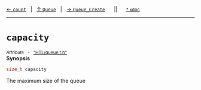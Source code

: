 [&#8592; `count`](HTL--queue--queue--count.md)&nbsp;&nbsp;&nbsp;|&nbsp;&nbsp;&nbsp;[&#8593; `Queue`](HTL--queue--queue.md)&nbsp;&nbsp;&nbsp;|&nbsp;&nbsp;&nbsp;[&#8594; `Queue_Create`](HTL--queue--queue--queue_create.md)&nbsp;&nbsp;&nbsp;&nbsp;&nbsp;&nbsp;||&nbsp;&nbsp;&nbsp;&nbsp;&nbsp;&nbsp;<small>[\* xdoc](../xdoc/HTL/queue.xmd#L21)</small>
***

# `capacity`
<small>*Attribute* &nbsp; - &nbsp; ["HTL/queue.t.h"](../include/HTL/queue.t.h)</small>  
**Synopsis**

```cpp
size_t capacity
```


The maximum size of the queue



